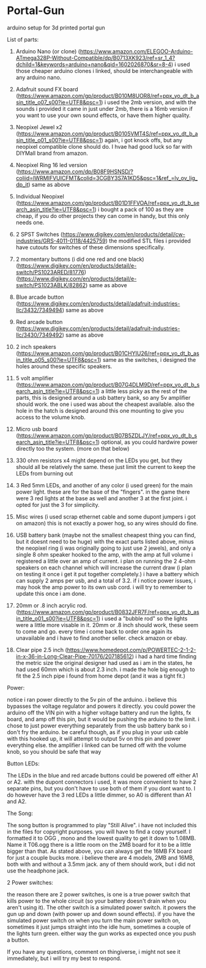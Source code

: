 # Portal-Gun
arduino setup for 3d printed portal gun

List of parts:

1. Arduino Nano (or clone) (https://www.amazon.com/ELEGOO-Arduino-ATmega328P-Without-Compatible/dp/B0713XK923/ref=sr_1_4?dchild=1&keywords=arduino+nano&qid=1602026870&sr=8-4)
i used those cheaper arduino clones i linked, should be interchangeable with any arduino nano.

2. Adafruit sound FX board (https://www.amazon.com/gp/product/B010M8UOR8/ref=ppx_yo_dt_b_asin_title_o07_s00?ie=UTF8&psc=1)
i used the 2mb version, and with the sounds i provided it came in just under 2mb, there is a 16mb version if you want to use your own sound effects, or have them higher quality.

3. Neopixel Jewel x2 (https://www.amazon.com/gp/product/B0105VMT4S/ref=ppx_yo_dt_b_asin_title_o01_s00?ie=UTF8&psc=1)
again, i got knock offs, but any neopixel compatible clone should do. I hvae had good luck so far with DIYMall brand from amazon.

4. Neopixel Ring 16 led version (https://www.amazon.com/dp/B08F9HSNSD/?coliid=IWRMIFVUICFMT&colid=3CGBY3S7A1KD5&psc=1&ref_=lv_ov_lig_dp_it)
same as above

5. Individual Neopixel (https://www.amazon.com/gp/product/B01D1FFVOA/ref=ppx_yo_dt_b_search_asin_title?ie=UTF8&psc=1)
i bought a pack of 100 as they are cheap, if you do other projects they can come in handy, but this only needs one.

6. 2 SPST Switches (https://www.digikey.com/en/products/detail/cw-industries/GRS-4011-0118/4425759)
the modified STL files i provided have cutouts for switches of these dimensions specifically.

7. 2 momentary buttons (i did one red and one black) (https://www.digikey.com/en/products/detail/e-switch/PS1023ARED/81776) (https://www.digikey.com/en/products/detail/e-switch/PS1023ABLK/82862)
 same as above
 
8. Blue arcade button (https://www.digikey.com/en/products/detail/adafruit-industries-llc/3432/7349494)
 same as above
 
9. Red arcade button (https://www.digikey.com/en/products/detail/adafruit-industries-llc/3430/7349492)
 same as above
10. 2 inch speakers (https://www.amazon.com/gp/product/B01CHYIU26/ref=ppx_yo_dt_b_asin_title_o05_s00?ie=UTF8&psc=1)
same as the switches, i designed the holes around these specific speakers.

11. 5 volt amplifier (https://www.amazon.com/gp/product/B07G4DLM9D/ref=ppx_yo_dt_b_search_asin_title?ie=UTF8&psc=1)
 a little less picky as the rest of the parts, this is designed around a usb battery bank, so any 5v amplifier should work. the one i used was about the cheapest available. also the hole in the hatch is designed around this one mounting to give you access to the volume knob.


12. Micro usb board (https://www.amazon.com/gp/product/B07B5ZDLJY/ref=ppx_yo_dt_b_search_asin_title?ie=UTF8&psc=1)
optional, as you could hardwire power directly too the system. (more on that below)

13. 330 ohm resistors x4
 might depend on the LEDs you get, but they should all be relatively the same. these just limit the current to keep the LEDs from burning out
 
14. 3 Red 5mm LEDs, and another of any color (i used green) for the main power light.
these are for the base of the "fingers". in the game there were 3 red lights at the base as well and another 3 at the first joint. i opted for just the 3 for simplicity.

15. Misc wires (i used scrap ethernet cable and some dupont jumpers i got on amazon)
 this is not exactly a power hog, so any wires should do fine.
 
16. USB battery bank (maybe not the smallest cheapest thing you can find, but it doesnt need to be huge)
with the exact parts listed above, minus the neopixel ring (i was originally going to just use 2 jewels), and only a single 8 ohm speaker hooked to the amp, with the amp at full volume i registered a little over an amp of current. i plan on running the 2 4-ohm speakers on each channel which will increase the current draw (i plan on testing it once i get it put together completely.) i have a battery which can supply 2 amps per usb, and a total of 3.2. if i notice power issues, i may hook the amp power to its own usb cord. i will try to remember to update this once i am done.

17. 20mm or .8 inch acrylic rod. (https://www.amazon.com/gp/product/B0832JFR7F/ref=ppx_yo_dt_b_asin_title_o01_s00?ie=UTF8&psc=1)
i used a "bubble rod" so the lights were a little more visable in it. 20mm or .8 inch should work, these seem to come and go. every time i come back to order one again its unavailable and i have to find another seller. check amazon or ebay.

18. Clear pipe 2.5 inch (https://www.homedepot.com/p/POWERTEC-2-1-2-in-x-36-in-Long-Clear-Pipe-70176/207185612)
i had a hard time finding the metric size the original designer had used as i am in the states, he had used 60mm which is about 2.3 inch. i made the hole big enough to fit the 2.5 inch pipe i found from home depot (and it was a tight fit.)

Power:

notice i ran power directly to the 5v pin of the arduino. i believe this bypasses the voltage regulator and powers it directly. you could power the arduino off the VIN pin with a higher voltage battery and run the lights, fx board, and amp off this pin, but it would be pushing the arduino to the limit. i chose to just power everything separately from the usb battery bank so i don't fry the arduino. be careful though, as if you plug in your usb cable with this hooked up, it will attempt to output 5v on this pin and power everything else. the amplifier i linked can be turned off with the volume knob, so you should be safe that way

Button LEDs:

The LEDs in the blue and red arcade buttons could be powered off either A1 or A2. with the dupont connectors i used, it was more convenient to have 2 separate pins, but you don't have to use both of them if you dont want to. I do however have the 3 red LEDs a little dimmer, so A0 is different than A1 and A2.

The Song:

The song button is programmed to play "Still Alive". i have not included this in the files for copyright purposes. you will have to find a copy yourself. I formatted it to OGG , mono and the lowest quality to get it down to 1.08MB. Name it T06.ogg there is a little room on the 2MB board for it to be a little bigger than that. As stated above, you can always get the 16MB FX board for just a couple bucks more. i believe there are 4 models, 2MB and 16MB, both with and without a 3.5mm jack. any of them should work, but i did not use the headphone jack.

2 Power switches:

the reason there are 2 power switches, is one is a true power switch that kills power to the whole circuit (so your battery doesn't drain when you aren't using it). The other switch is a simulated power switch. it powers the gun up and down (with power up and down sound effects). if you have the simulated power switch on when you turn the main power switch on, sometimes it just jumps straight into the idle hum, sometimes a couple of the lights turn green. either way the gun works as expected once you push a button.

If you have any questions, comment on thingiverse, i might not see it immediately, but i will try my best to respond.
